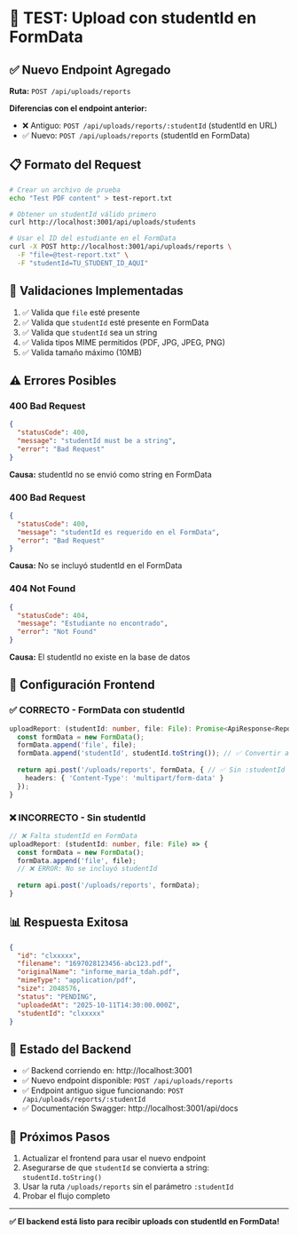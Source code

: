 # 🧪 TEST: Upload con studentId en FormData

## ✅ Nuevo Endpoint Agregado

**Ruta:** `POST /api/uploads/reports`

**Diferencias con el endpoint anterior:**
- ❌ Antiguo: `POST /api/uploads/reports/:studentId` (studentId en URL)
- ✅ Nuevo: `POST /api/uploads/reports` (studentId en FormData)

## 📋 Formato del Request

```bash
# Crear un archivo de prueba
echo "Test PDF content" > test-report.txt

# Obtener un studentId válido primero
curl http://localhost:3001/api/uploads/students

# Usar el ID del estudiante en el FormData
curl -X POST http://localhost:3001/api/uploads/reports \
  -F "file=@test-report.txt" \
  -F "studentId=TU_STUDENT_ID_AQUI"
```

## 🎯 Validaciones Implementadas

1. ✅ Valida que `file` esté presente
2. ✅ Valida que `studentId` esté presente en FormData
3. ✅ Valida que `studentId` sea un string
4. ✅ Valida tipos MIME permitidos (PDF, JPG, JPEG, PNG)
5. ✅ Valida tamaño máximo (10MB)

## ⚠️ Errores Posibles

### 400 Bad Request
```json
{
  "statusCode": 400,
  "message": "studentId must be a string",
  "error": "Bad Request"
}
```
**Causa:** studentId no se envió como string en FormData

### 400 Bad Request
```json
{
  "statusCode": 400,
  "message": "studentId es requerido en el FormData",
  "error": "Bad Request"
}
```
**Causa:** No se incluyó studentId en el FormData

### 404 Not Found
```json
{
  "statusCode": 404,
  "message": "Estudiante no encontrado",
  "error": "Not Found"
}
```
**Causa:** El studentId no existe en la base de datos

## 🔧 Configuración Frontend

### ✅ CORRECTO - FormData con studentId

```typescript
uploadReport: (studentId: number, file: File): Promise<ApiResponse<Report>> => {
  const formData = new FormData();
  formData.append('file', file);
  formData.append('studentId', studentId.toString()); // ✅ Convertir a string
  
  return api.post('/uploads/reports', formData, { // ✅ Sin :studentId en URL
    headers: { 'Content-Type': 'multipart/form-data' }
  });
}
```

### ❌ INCORRECTO - Sin studentId

```typescript
// ❌ Falta studentId en FormData
uploadReport: (studentId: number, file: File) => {
  const formData = new FormData();
  formData.append('file', file);
  // ❌ ERROR: No se incluyó studentId
  
  return api.post('/uploads/reports', formData);
}
```

## 📊 Respuesta Exitosa

```json
{
  "id": "clxxxxx",
  "filename": "1697028123456-abc123.pdf",
  "originalName": "informe_maria_tdah.pdf",
  "mimeType": "application/pdf",
  "size": 2048576,
  "status": "PENDING",
  "uploadedAt": "2025-10-11T14:30:00.000Z",
  "studentId": "clxxxxx"
}
```

## 🚀 Estado del Backend

- ✅ Backend corriendo en: http://localhost:3001
- ✅ Nuevo endpoint disponible: `POST /api/uploads/reports`
- ✅ Endpoint antiguo sigue funcionando: `POST /api/uploads/reports/:studentId`
- ✅ Documentación Swagger: http://localhost:3001/api/docs

## 🎯 Próximos Pasos

1. Actualizar el frontend para usar el nuevo endpoint
2. Asegurarse de que `studentId` se convierta a string: `studentId.toString()`
3. Usar la ruta `/uploads/reports` sin el parámetro `:studentId`
4. Probar el flujo completo

---

**✅ El backend está listo para recibir uploads con studentId en FormData!**
